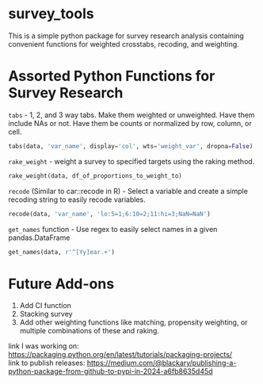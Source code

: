 # survey_tools

This is a simple python package for survey research analysis containing convenient functions for weighted crosstabs, recoding, and weighting.

# Assorted Python Functions for Survey Research

`tabs` - 1, 2, and 3 way tabs. Make them weighted or unweighted. Have them include NAs or not. Have them be counts or normalized by row, column, or cell.

```python
tabs(data, 'var_name', display='col', wts='weight_var', dropna=False)
```

`rake_weight` - weight a survey to specified targets using the raking method.

```python
rake_weight(data, df_of_proportions_to_weight_to)
```

`recode` (Similar to car::recode in R) - Select a variable and create a simple recoding string to easily recode variables.

```python
recode(data, 'var_name', 'lo:5=1;6:10=2;11:hi=3;NaN=NaN')
```

`get_names` function - Use regex to easily select names in a given pandas.DataFrame

```python
get_names(data, r'^[Yy]ear.+')
```

# Future Add-ons
1. Add CI function
2. Stacking survey
3. Add other weighting functions like matching, propensity weighting, or multiple combinations of these and raking.

link I was working on: https://packaging.python.org/en/latest/tutorials/packaging-projects/  
link to publish releases: https://medium.com/@blackary/publishing-a-python-package-from-github-to-pypi-in-2024-a6fb8635d45d
